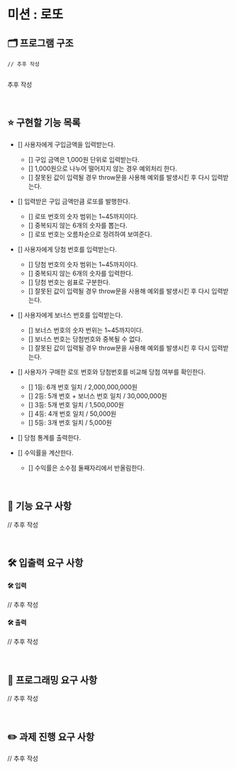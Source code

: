 # 미션 : 로또

## 🗂️ 프로그램 구조

```
// 추후 작성


```

추후 작성

<br/>

## ⭐ 구현할 기능 목록

- [] 사용자에게 구입금액을 입력받는다.

  - [] 구입 금액은 1,000원 단위로 입력받는다.
  - [] 1,000원으로 나누어 떨어지지 않는 경우 예외처리 한다.
  - [] 잘못된 값이 입력될 경우 throw문을 사용해 예외를 발생시킨 후 다시 입력받는다.

- [] 입력받은 구입 금액만큼 로또를 발행한다.

  - [] 로또 번호의 숫자 범위는 1~45까지이다.
  - [] 중복되지 않는 6개의 숫자를 뽑는다.
  - [] 로또 번호는 오름차순으로 정려하여 보여준다.

- [] 사용자에게 당첨 번호를 입력받는다.

  - [] 당첨 번호의 숫자 범위는 1~45까지이다.
  - [] 중복되지 않는 6개의 숫자를 입력한다.
  - [] 당첨 번호는 쉼표로 구분한다.
  - [] 잘못된 값이 입력될 경우 throw문을 사용해 예외를 발생시킨 후 다시 입력받는다.

- [] 사용자에게 보너스 번호를 입력받는다.

  - [] 보너스 번호의 숫자 번위는 1~45까지이다.
  - [] 보너스 번호는 당첨번호와 중복될 수 없다.
  - [] 잘못된 값이 입력될 경우 throw문을 사용해 예외를 발생시킨 후 다시 입력받는다.

- [] 사용자가 구매한 로또 번호와 당첨번호를 비교해 당첨 여부를 확인한다.

  - [] 1등: 6개 번호 일치 / 2,000,000,000원
  - [] 2등: 5개 번호 + 보너스 번호 일치 / 30,000,000원
  - [] 3등: 5개 번호 일치 / 1,500,000원
  - [] 4등: 4개 번호 일치 / 50,000원
  - [] 5등: 3개 번호 일치 / 5,000원

- [] 당첨 통계를 출력한다.

- [] 수익률을 계산한다.
  - [] 수익률은 소수점 둘째자리에서 반올림한다.

<br/>

## 🚀 기능 요구 사항

// 추후 작성

<br/>

## 🛠️ 입출력 요구 사항

#### 🛠️ 입력

// 추후 작성

#### 🛠️ 출력

// 추후 작성

<br/>

## 🎯 프로그래밍 요구 사항

// 추후 작성

<br/>

## ✏️ 과제 진행 요구 사항

// 추후 작성
